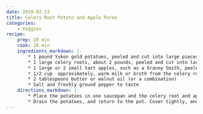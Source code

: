 ```yaml
---
date: 2019-02-13
title: Celery Root Potato and Apple Puree
categories:
    - Veggies
recipe:
    prep: 20 min 
    cook: 20 min
    ingredients_markdown: |-
        * 1 pound Yukon gold potatoes, peeled and cut into large pieces
        * 2 large celery roots, about 2 pounds, peeled and cut into large pieces
        * 1 large or 2 small tart apples, such as a Granny Smith, peeled, cored and quartered
        * 1/2 cup  approximately, warm milk or broth from the celery root
        * 2 tablespoons butter or walnut oil (or a combination)
        * Salt and freshly ground pepper to taste
    directions_markdown: |-
        * Place the potatoes in one saucepan and the celery root and apples in another. Add salt to taste to each, about 1/2 teaspoon. Bring to a boil, reduce the heat and simmer until tender, 15 to 20 minutes.
        * Drain the potatoes, and return to the pot. Cover tightly, and allow to sit for five minutes to steam and dry out. Drain the celery root and apples through a strainer set over a bowl. Pur\'ee all of the produce using a food mill or a potato ricer. Stir together, and whisk in the milk or the broth until the mixture is fluffy. Add the butter or walnut oil to the hot purée, stir until the butter melts, and season to taste with salt and pepper.
---
```

